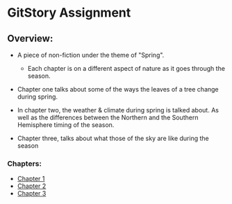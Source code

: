 # GitStory Assignment

## Overview: 

- A piece of non-fiction under the theme of "Spring".
    - Each chapter is on a different aspect of nature as it goes through the season.
    
- Chapter one talks about some of the ways the leaves of a tree change during spring.

- In chapter two, the weather & climate during spring is talked about.
  As well as the differences between the Northern and the Southern Hemisphere timing of the season. 

- Chapter three, talks about what those of the sky are like during the season 
    
### Chapters:

* [Chapter 1](chapter01.md)
* [Chapter 2](chapter02.md)
* [Chapter 3](chapter03.md)